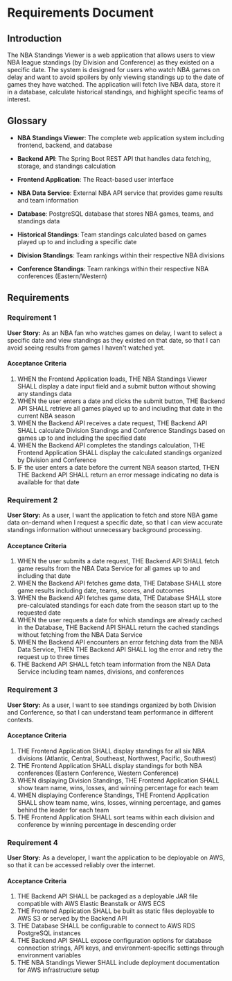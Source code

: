 # Requirements Document

## Introduction

The NBA Standings Viewer is a web application that allows users to view NBA league standings (by Division and Conference) as they existed on a specific date. The system is designed for users who watch NBA games on delay and want to avoid spoilers by only viewing standings up to the date of games they have watched. The application will fetch live NBA data, store it in a database, calculate historical standings, and highlight specific teams of interest.

## Glossary

- **NBA Standings Viewer**: The complete web application system including frontend, backend, and database
- **Backend API**: The Spring Boot REST API that handles data fetching, storage, and standings calculation
- **Frontend Application**: The React-based user interface
- **NBA Data Service**: External NBA API service that provides game results and team information
- **Database**: PostgreSQL database that stores NBA games, teams, and standings data
- **Historical Standings**: Team standings calculated based on games played up to and including a specific date

- **Division Standings**: Team rankings within their respective NBA divisions
- **Conference Standings**: Team rankings within their respective NBA conferences (Eastern/Western)

## Requirements

### Requirement 1

**User Story:** As an NBA fan who watches games on delay, I want to select a specific date and view standings as they existed on that date, so that I can avoid seeing results from games I haven't watched yet.

#### Acceptance Criteria

1. WHEN the Frontend Application loads, THE NBA Standings Viewer SHALL display a date input field and a submit button without showing any standings data
2. WHEN the user enters a date and clicks the submit button, THE Backend API SHALL retrieve all games played up to and including that date in the current NBA season
3. WHEN the Backend API receives a date request, THE Backend API SHALL calculate Division Standings and Conference Standings based on games up to and including the specified date
4. WHEN the Backend API completes the standings calculation, THE Frontend Application SHALL display the calculated standings organized by Division and Conference
5. IF the user enters a date before the current NBA season started, THEN THE Backend API SHALL return an error message indicating no data is available for that date

### Requirement 2

**User Story:** As a user, I want the application to fetch and store NBA game data on-demand when I request a specific date, so that I can view accurate standings information without unnecessary background processing.

#### Acceptance Criteria

1. WHEN the user submits a date request, THE Backend API SHALL fetch game results from the NBA Data Service for all games up to and including that date
2. WHEN the Backend API fetches game data, THE Database SHALL store game results including date, teams, scores, and outcomes
3. WHEN the Backend API fetches game data, THE Database SHALL store pre-calculated standings for each date from the season start up to the requested date
4. WHEN the user requests a date for which standings are already cached in the Database, THE Backend API SHALL return the cached standings without fetching from the NBA Data Service
5. WHEN the Backend API encounters an error fetching data from the NBA Data Service, THEN THE Backend API SHALL log the error and retry the request up to three times
6. THE Backend API SHALL fetch team information from the NBA Data Service including team names, divisions, and conferences

### Requirement 3

**User Story:** As a user, I want to see standings organized by both Division and Conference, so that I can understand team performance in different contexts.

#### Acceptance Criteria

1. THE Frontend Application SHALL display standings for all six NBA divisions (Atlantic, Central, Southeast, Northwest, Pacific, Southwest)
2. THE Frontend Application SHALL display standings for both NBA conferences (Eastern Conference, Western Conference)
3. WHEN displaying Division Standings, THE Frontend Application SHALL show team name, wins, losses, and winning percentage for each team
4. WHEN displaying Conference Standings, THE Frontend Application SHALL show team name, wins, losses, winning percentage, and games behind the leader for each team
5. THE Frontend Application SHALL sort teams within each division and conference by winning percentage in descending order

### Requirement 4

**User Story:** As a developer, I want the application to be deployable on AWS, so that it can be accessed reliably over the internet.

#### Acceptance Criteria

1. THE Backend API SHALL be packaged as a deployable JAR file compatible with AWS Elastic Beanstalk or AWS ECS
2. THE Frontend Application SHALL be built as static files deployable to AWS S3 or served by the Backend API
3. THE Database SHALL be configurable to connect to AWS RDS PostgreSQL instances
4. THE Backend API SHALL expose configuration options for database connection strings, API keys, and environment-specific settings through environment variables
5. THE NBA Standings Viewer SHALL include deployment documentation for AWS infrastructure setup
